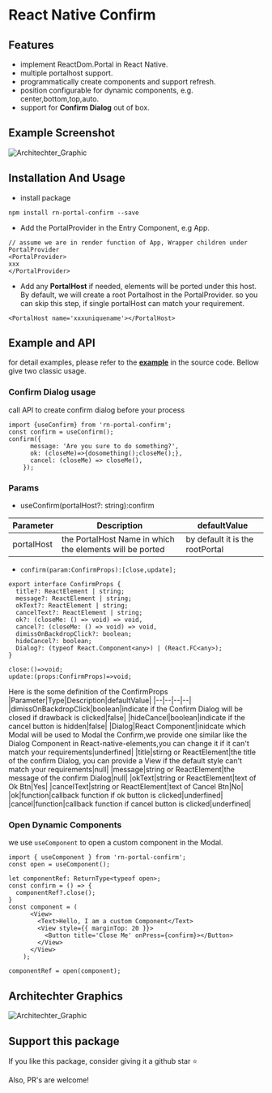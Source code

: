 # React Native Confirm

## Features
- implement ReactDom.Portal in React Native.
- multiple portalhost support.
- programmatically create components and support refresh.
- position configurable for dynamic components, e.g. center,bottom,top,auto.
- support for **Confirm Dialog** out of box.

## Example Screenshot
![Architechter_Graphic](https://kongshu612.github.io/RNConfirm/demo.gif)

## Installation And Usage
- install package
```
npm install rn-portal-confirm --save
```
- Add the PortalProvider in the Entry Component, e.g App.
```tsx
// assume we are in render function of App, Wrapper children under PortalProvider
<PortalProvider>
xxx
</PortalProvider>

```
- Add any **PortalHost** if needed, elements will be ported under this host. By default, we will create a root Portalhost in the PortalProvider. so you can skip this step, if single portalHost can match your requirement.
```tsx
<PortalHost name='xxxuniquename'></PortalHost>

```


## Example and API
for detail examples, please refer to the  [**example**](https://github.com/kongshu612/RNConfirm/tree/main/example) in the source code. Bellow give two classic usage.
### Confirm Dialog usage
call API to create confirm dialog before your process
```tsx
import {useConfirm} from 'rn-portal-confirm';
const confirm = useConfirm();
confirm({
      message: 'Are you sure to do something?',
      ok: (closeMe)=>{dosomething();closeMe();},
      cancel: (closeMe) => closeMe(),
    });
```
### Params
- useConfirm(portalHost?: string):confirm

|Parameter|Description|defaultValue|
|--|--|--|
|portalHost|the PortalHost Name in which the elements will be ported|by default it is the rootPortal|

- `confirm(param:ConfirmProps):[close,update];`

```tsx
export interface ConfirmProps {
  title?: ReactElement | string;
  message?: ReactElement | string;
  okText?: ReactElement | string;
  cancelText?: ReactElement | string;
  ok?: (closeMe: () => void) => void,
  cancel?: (closeMe: () => void) => void,
  dimissOnBackdropClick?: boolean;
  hideCancel?: boolean;
  Dialog?: (typeof React.Component<any>) | (React.FC<any>);
}

close:()=>void;
update:(props:ConfirmProps)=>void;
```

Here is the some definition of the ConfirmProps
|Parameter|Type|Description|defaultValue|
|--|--|--|--|
|dimissOnBackdropClick|boolean|indicate if the Confirm Dialog will be closed if drawback is clicked|false|
|hideCancel|boolean|indicate if the cancel button is hidden|false|
|Dialog|React Component|inidcate which Modal will be used to Modal the Confirm,we provide one similar like the Dialog Component in React-native-elements,you can change it if it can't match your requirements|underfined|
|title|stirng or ReactElement|the title of the confirm Dialog, you can provide a View if the default style can't match your requirements|null|
|message|string or ReactElement|the message of the confirm Dialog|null|
|okText|string or ReactElement|text of Ok Btn|Yes|
|cancelText|string or ReactElement|text of Cancel Btn|No|
|ok|function|callback function if ok button is clicked|underfined|
|cancel|function|callback function if cancel button is clicked|underfined|

### Open Dynamic Components 
we use `useComponent` to open a custom component in the Modal.
```tsx
import { useComponent } from 'rn-portal-confirm';
const open = useComponent();

let componentRef: ReturnType<typeof open>;
const confirm = () => {
  componentRef?.close();
}
const component = (
      <View>
        <Text>Hello, I am a custom Component</Text>
        <View style={{ marginTop: 20 }}>
          <Button title='Close Me' onPress={confirm}></Button>
        </View>
      </View>
    );

componentRef = open(component);
```

## Architechter Graphics
![Architechter_Graphic](https://kongshu612.github.io/RNConfirm/RNPortal.png)

## Support this package
If you like this package, consider giving it a github star ⭐

Also, PR's are welcome!








